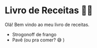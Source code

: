 # Livro de Receitas :man_cook:

Olá! Bem vindo ao meu livro de receitas. 

* Strogonoff de frango
* Pavê (ou pra comer? :sweat_smile: )

